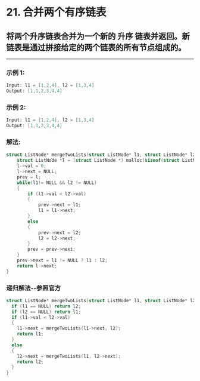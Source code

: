 # **21. 合并两个有序链表**

## 将两个升序链表合并为一个新的 升序 链表并返回。新链表是通过拼接给定的两个链表的所有节点组成的。  
---

### **示例 1:**
  
```c
Input: l1 = [1,2,4], l2 = [1,3,4]
Output: [1,1,2,3,4,4]
```

### **示例 2:**
 
```c
Input: l1 = [1,2,4], l2 = [1,3,4]
Output: [1,1,2,3,4,4]
```

### **解法:**

```C
struct ListNode* mergeTwoLists(struct ListNode* l1, struct ListNode* l2){
    struct ListNode *l = (struct ListNode *) malloc(sizeof(struct ListNode)), *prev;
    l->val = 0;
    l->next = NULL;
    prev = l;
    while(l1!= NULL && l2 != NULL)
    {
        if (l1->val < l2->val)
        {
            prev->next = l1;
            l1 = l1->next;
        }
        else
        {
            prev->next = l2;
            l2 = l2->next;
        }
        prev = prev->next;
    }
    prev->next = l1 != NULL ? l1 : l2;
    return l->next;
}
```

### **递归解法--参照官方**

```C
struct ListNode* mergeTwoLists(struct ListNode* l1, struct ListNode* l2){
  if (l1 == NULL) return l2;
  if (l2 == NULL) return l1;
  if (l1->val < l2->val) 
  {
    l1->next = mergeTwoLists(l1->next, l2);
    return l1;
  }
  else
  {
    l2->next = mergeTwoLists(l1, l2->next);
    return l2;
  }
}
```

